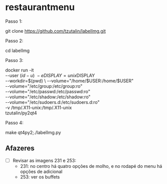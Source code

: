 # restaurantmenu

Passo 1:

git clone https://github.com/tzutalin/labelImg.git

Passo 2:

cd labelImg

Passo 3:

docker run -it \
--user $(id -u) \
-e DISPLAY=unix$DISPLAY \
--workdir=$(pwd) \
--volume="/home/$USER:/home/$USER" \
--volume="/etc/group:/etc/group:ro" \
--volume="/etc/passwd:/etc/passwd:ro" \
--volume="/etc/shadow:/etc/shadow:ro" \
--volume="/etc/sudoers.d:/etc/sudoers.d:ro" \
-v /tmp/.X11-unix:/tmp/.X11-unix \
tzutalin/py2qt4

Passo 4:

make qt4py2;./labelImg.py

## Afazeres

- [ ] Revisar as imagens 231 e 253:
  - 231: no centro há quatro opções de molho, e no rodapé do menu há opções de
    adicional
  - 253: ver os buffets
